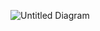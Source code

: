 ![Untitled Diagram](https://user-images.githubusercontent.com/69722554/124388169-07ed0880-dcb8-11eb-9c16-02d82da1c8d3.png)

